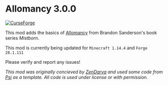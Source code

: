 Allomancy 3.0.0
=========
[![ CurseForge](http://cf.way2muchnoise.eu/256282.svg)](https://minecraft.curseforge.com/projects/allomancy)

This mod adds the basics of [Allomancy](http://coppermind.net/wiki/Allomancy) from Brandon Sanderson's book series *Mistborn*. 

This mod is currently being updated for `Minecraft 1.14.4` and `Forge 28.1.111`

Please verify and report any issues!

*This mod was originally concieved by [ZenDarva](https://github.com/ZenDarva) and used some code from [Psi](https://github.com/Vazkii/Psi) as a template. All code is used under license or with permission.*